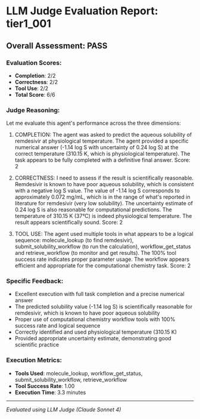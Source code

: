 # LLM Judge Evaluation Report: tier1_001

## Overall Assessment: PASS

### Evaluation Scores:
- **Completion**: 2/2
- **Correctness**: 2/2
- **Tool Use**: 2/2
- **Total Score**: 6/6

### Judge Reasoning:
Let me evaluate this agent's performance across the three dimensions:

1. COMPLETION: The agent was asked to predict the aqueous solubility of remdesivir at physiological temperature. The agent provided a specific numerical answer (-1.14 log S with uncertainty of 0.24 log S) at the correct temperature (310.15 K, which is physiological temperature). The task appears to be fully completed with a definitive final answer. Score: 2

2. CORRECTNESS: I need to assess if the result is scientifically reasonable. Remdesivir is known to have poor aqueous solubility, which is consistent with a negative log S value. The value of -1.14 log S corresponds to approximately 0.072 mg/mL, which is in the range of what's reported in literature for remdesivir (very low solubility). The uncertainty estimate of 0.24 log S is also reasonable for computational predictions. The temperature of 310.15 K (37°C) is indeed physiological temperature. The result appears scientifically sound. Score: 2

3. TOOL USE: The agent used multiple tools in what appears to be a logical sequence: molecule_lookup (to find remdesivir), submit_solubility_workflow (to run the calculation), workflow_get_status and retrieve_workflow (to monitor and get results). The 100% tool success rate indicates proper parameter usage. The workflow appears efficient and appropriate for the computational chemistry task. Score: 2

### Specific Feedback:
- Excellent execution with full task completion and a precise numerical answer
- The predicted solubility value (-1.14 log S) is scientifically reasonable for remdesivir, which is known to have poor aqueous solubility
- Proper use of computational chemistry workflow tools with 100% success rate and logical sequence
- Correctly identified and used physiological temperature (310.15 K)
- Provided appropriate uncertainty estimate, demonstrating good scientific practice

### Execution Metrics:
- **Tools Used**: molecule_lookup, workflow_get_status, submit_solubility_workflow, retrieve_workflow
- **Tool Success Rate**: 1.00
- **Execution Time**: 3.3 minutes

---
*Evaluated using LLM Judge (Claude Sonnet 4)*
